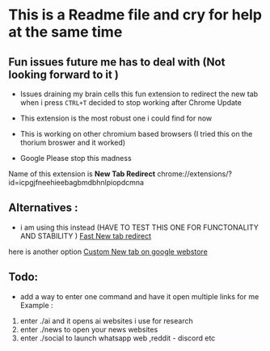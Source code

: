 # This is a Readme file and cry for help at the same time 


## Fun  issues future me has to deal with (Not looking forward to it ) 

- Issues draining my brain cells 
this fun extension to redirect the new tab when  i press ``CTRL+T`` decided to stop working after Chrome Update 

- This extension is the most robust one i could find for now 
- This is working on other  chromium based browsers (I tried this on the thorium broswer and it worked) 
- Google Please stop this madness 

Name of this extension is 
**New Tab Redirect**
chrome://extensions/?id=icpgjfneehieebagbmdbhnlpiopdcmna

## Alternatives : 
- i am using this instead  (HAVE TO TEST THIS ONE FOR FUNCTONALITY AND STABILITY )
[Fast New tab redirect](https://chromewebstore.google.com/detail/ohnfdmfkceojnmepofncbddpdicdjcoi)


here is another  option 
[Custom New tab on google webstore](https://chromewebstore.google.com/detail/custom-new-tab/lfjnnkckddkopjfgmbcpdiolnmfobflj)


## Todo: 
- add a way to enter one command and have it open multiple links for me 
Example : 
 1. enter ./ai and it opens ai websites i use for research 
2. enter ./news to open your news websites 
3. enter ./social to launch whatsapp web ,reddit - discord etc 
